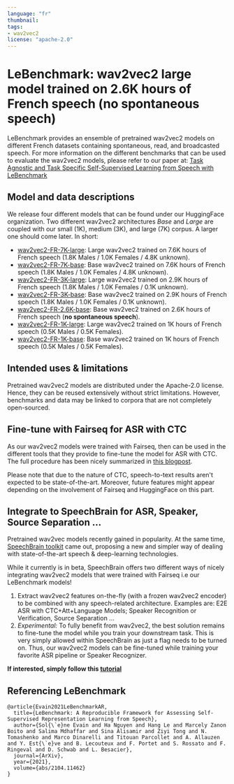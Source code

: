 ```yaml
---
language: "fr"
thumbnail:
tags:
- wav2vec2
license: "apache-2.0"
---
```


# LeBenchmark: wav2vec2 large model trained on 2.6K hours of French speech (no spontaneous speech)

  

LeBenchmark provides an ensemble of pretrained wav2vec2 models on different French datasets containing spontaneous, read, and broadcasted speech. For more information on the different benchmarks that can be used to evaluate the wav2vec2 models, please refer to our paper at: [Task Agnostic and Task Specific Self-Supervised Learning from Speech with LeBenchmark](https://openreview.net/pdf?id=TSvj5dmuSd)

  

## Model and data descriptions

  
We release four different models that can be found under our HuggingFace organization. Two different wav2vec2 architectures *Base* and *Large* are coupled with our small (1K), medium (3K), and large (7K) corpus. A larger one should come later. In short:

- [wav2vec2-FR-7K-large](https://huggingface.co/LeBenchmark/wav2vec2-FR-7K-large): Large wav2vec2 trained on 7.6K hours of French speech (1.8K Males / 1.0K Females / 4.8K unknown).
- [wav2vec2-FR-7K-base](https://huggingface.co/LeBenchmark/wav2vec2-FR-7K-base): Base wav2vec2 trained on 7.6K hours of French speech (1.8K Males / 1.0K Females / 4.8K unknown).
- [wav2vec2-FR-3K-large](https://huggingface.co/LeBenchmark/wav2vec2-FR-3K-large): Large wav2vec2 trained on 2.9K hours of French speech (1.8K Males / 1.0K Females / 0.1K unknown).
- [wav2vec2-FR-3K-base](https://huggingface.co/LeBenchmark/wav2vec2-FR-3K-base): Base wav2vec2 trained on 2.9K hours of French speech (1.8K Males / 1.0K Females / 0.1K unknown).
- [wav2vec2-FR-2.6K-base](https://huggingface.co/LeBenchmark/wav2vec2-FR-2.6K-base): Base wav2vec2 trained on 2.6K hours of French speech (**no spontaneous speech**).
- [wav2vec2-FR-1K-large](https://huggingface.co/LeBenchmark/wav2vec2-FR-1K-large): Large wav2vec2 trained on 1K hours of French speech (0.5K Males / 0.5K Females).
- [wav2vec2-FR-1K-base](https://huggingface.co/LeBenchmark/wav2vec2-FR-1K-base): Base wav2vec2 trained on 1K hours of French speech (0.5K Males / 0.5K Females).

## Intended uses & limitations

Pretrained wav2vec2 models are distributed under the Apache-2.0 license. Hence, they can be reused extensively without strict limitations. However, benchmarks and data may be linked to corpora that are not completely open-sourced.

## Fine-tune with Fairseq for ASR with CTC

As our wav2vec2 models were trained with Fairseq, then can be used in the different tools that they provide to fine-tune the model for ASR with CTC. The full procedure has been nicely summarized in [this blogpost](https://huggingface.co/blog/fine-tune-wav2vec2-english).

Please note that due to the nature of CTC, speech-to-text results aren't expected to be state-of-the-art. Moreover, future features might appear depending on the involvement of Fairseq and HuggingFace on this part.
  
## Integrate to SpeechBrain for ASR, Speaker, Source Separation ...

Pretrained wav2vec models recently gained in popularity. At the same time, [SpeechBrain toolkit](https://speechbrain.github.io) came out, proposing a new and simpler way of dealing with state-of-the-art speech & deep-learning technologies.

While it currently is in beta, SpeechBrain offers two different ways of nicely integrating wav2vec2 models that were trained with Fairseq i.e our LeBenchmark models!

 1. Extract wav2vec2 features on-the-fly (with a frozen wav2vec2 encoder) to be combined with any speech-related architecture. Examples are: E2E ASR with CTC+Att+Language Models; Speaker Recognition or Verification, Source Separation ...
 2. *Experimental:* To fully benefit from wav2vec2, the best solution remains to fine-tune the model while you train your downstream task. This is very simply allowed within SpeechBrain as just a flag needs to be turned on. Thus, our wav2vec2 models can be fine-tuned while training your favorite ASR pipeline or Speaker Recognizer.

**If interested, simply follow this [tutorial](https://colab.research.google.com/drive/17Hu1pxqhfMisjkSgmM2CnZxfqDyn2hSY?usp=sharing)**

## Referencing LeBenchmark

```
@article{Evain2021LeBenchmarkAR,
  title={LeBenchmark: A Reproducible Framework for Assessing Self-Supervised Representation Learning from Speech},
  author={Sol{\`e}ne Evain and Ha Nguyen and Hang Le and Marcely Zanon Boito and Salima Mdhaffar and Sina Alisamir and Ziyi Tong and N. Tomashenko and Marco Dinarelli and Titouan Parcollet and A. Allauzen and Y. Est{\`e}ve and B. Lecouteux and F. Portet and S. Rossato and F. Ringeval and D. Schwab and L. Besacier},
  journal={ArXiv},
  year={2021},
  volume={abs/2104.11462}
}
```
